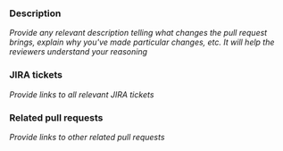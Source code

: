 ### Description
*Provide any relevant description telling what changes the pull request brings, explain why you've made particular changes, etc. It will help the reviewers understand your reasoning* 

### JIRA tickets
*Provide links to all relevant JIRA tickets*

### Related pull requests
*Provide links to other related pull requests*

